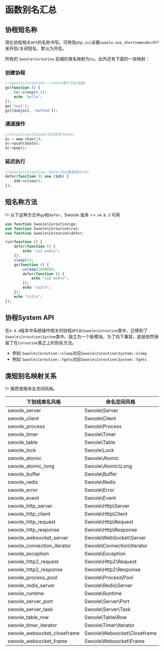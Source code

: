 # 函数别名汇总

## 协程短名称

简化协程相关`API`的名称书写。可修改`php.ini`设置`swoole.use_shortname=On/Off`来开启/关闭短名，默认为开启。

所有的 `Swoole\Coroutine` 前缀的类名映射为`Co`。此外还有下面的一些映射：

### 创建协程

```php
//Swoole\Coroutine::create等价于go函数
go(function () {
	Co::sleep(0.5);
	echo 'hello';
});
go('test');
go([$object, 'method']);
```

### 通道操作

```php
//Coroutine\Channel可以简写为chan
$c = new chan(1);
$c->push($data);
$c->pop();
```

### 延迟执行

```php
//Swoole\Coroutine::defer可以直接用defer
defer(function () use ($db) {
    $db->close();
});
```

## 短名称方法

!> 以下这种方式中`go`和`defer`，Swoole 版本 >= `v4.6.3` 可用

```php
use function Swoole\Coroutine\go;
use function Swoole\Coroutine\run;
use function Swoole\Coroutine\defer;

run(function () {
    defer(function () {
        echo "co1 end\n";
    });
    sleep(1);
    go(function () {
        usleep(100000);
        defer(function () {
            echo "co2 end\n";
        });
        echo "co2\n";
    });
    echo "co1\n";
});
```

## 协程System API

在`4.4.4`版本中系统操作相关的协程`API`从`Swoole\Coroutine`类中，迁移到了`Swoole\Coroutine\System`类中。独立为一个新模块。为了向下兼容，底层依然保留了在`Coroutine`类之上的别名方法。

* 例如 `Swoole\Coroutine::sleep`对应`Swoole\Coroutine\System::sleep`
* 例如 `Swoole\Coroutine::fgets`对应`Swoole\Coroutine\System::fgets`

## 类短别名映射关系

!> 推荐使用命名空间风格。

| 下划线类名风格                | 命名空间风格                  |
| --------------------------- | --------------------------- |
| swoole_server               | Swoole\Server               |
| swoole_client               | Swoole\Client               |
| swoole_process              | Swoole\Process              |
| swoole_timer                | Swoole\Timer                |
| swoole_table                | Swoole\Table                |
| swoole_lock                 | Swoole\Lock                 |
| swoole_atomic               | Swoole\Atomic               |
| swoole_atomic_long          | Swoole\Atomic\Long          |
| swoole_buffer               | Swoole\Buffer               |
| swoole_redis                | Swoole\Redis                |
| swoole_error                | Swoole\Error                |
| swoole_event                | Swoole\Event                |
| swoole_http_server          | Swoole\Http\Server          |
| swoole_http_client          | Swoole\Http\Client          |
| swoole_http_request         | Swoole\Http\Request         |
| swoole_http_response        | Swoole\Http\Response        |
| swoole_websocket_server     | Swoole\WebSocket\Server     |
| swoole_connection_iterator  | Swoole\Connection\Iterator  |
| swoole_exception            | Swoole\Exception            |
| swoole_http2_request        | Swoole\Http2\Request        |
| swoole_http2_response       | Swoole\Http2\Response       |
| swoole_process_pool         | Swoole\Process\Pool         |
| swoole_redis_server         | Swoole\Redis\Server         |
| swoole_runtime              | Swoole\Runtime              |
| swoole_server_port          | Swoole\Server\Port          |
| swoole_server_task          | Swoole\Server\Task          |
| swoole_table_row            | Swoole\Table\Row            |
| swoole_timer_iterator       | Swoole\Timer\Iterator       |
| swoole_websocket_closeframe | Swoole\Websocket\Closeframe |
| swoole_websocket_frame      | Swoole\Websocket\Frame      |
